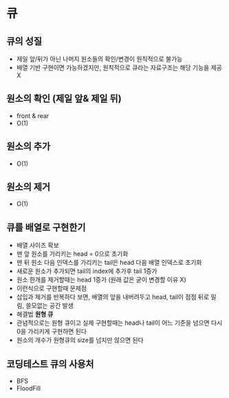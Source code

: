# 큐

## 큐의 성질

- 제일 앞/뒤가 아닌 나머지 원소들의 확인/변경이 원칙적으로 불가능
- 배열 기반 구현이면 가능하겠지만, 원칙적으로 큐라는 자료구조는 해당 기능을 제공 X

## 원소의 확인 (제일 앞& 제일 뒤)

- front & rear
- O(1)

## 원소의 추가

- O(1)

## 원소의 제거

- O(1)

## 큐를 배열로 구현한기

- 배열 사이즈 확보
- 맨 앞 원소를 가리키는 head = 0으로 초기화
- 맨 뒤 원소 다음 인덱스를 가리키는 tail은 head 다음 배열 인덱스로 초기화
- 새로운 원소가 추가되면 tail의 index에 추가후 tail 1증가
- 원소 한개를 제거할때는 head 1증가 (원래 값은 굳이 변경할 이유 X)
- 이런식으로 구현할때 문제점
- 삽입과 제거를 반복하다 보면, 배열의 앞을 내버려두고 head, tail이 점점 뒤로 밀림, 쓸모없는 공간 발생
- 해결법 **원형 큐**
- 관념적으로는 원형 큐이고 실제 구현할때는 head나 tail이 어느 기준을 넘으면 다시 0을 가리키게 구현하면 된다
- 원소의 개수가 원형큐의 size를 넘지만 않으면 된다

## 코딩테스트 큐의 사용처

- BFS
- FloodFill
